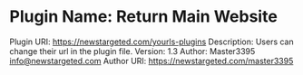 # Plugin Name: Return Main Website
Plugin URI: https://newstargeted.com/yourls-plugins
Description: Users can change their url in the plugin file.
Version: 1.3
Author: Master3395 <info@newstargeted.com>
Author URI: https://newstargeted.com/master3395
